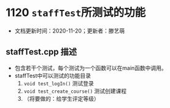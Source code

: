 # 1120 `staffTest`所测试的功能

- 文档更新时间：2020-11-20；更新者：滕艺萌

## staffTest.cpp 描述

- 包含若干个测试，每个测试为一个函数可以在main函数中调用。
- staffTest中可以测试的功能目录
  1. `void test_logIn()` 测试登录
  2. `void test_create_course()` 测试创建课程
  3. （将要做的：给学生评定等级）